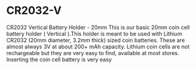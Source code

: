 # CR2032-V
CR2032 Vertical Battery Holder - 20mm
This is our basic 20mm coin cell battery holder ( Vertical ).This holder is meant to be used with Lithium CR2032 (20mm diameter, 3.2mm thick) sized coin batteries. These are almost always 3V at about 200+ mAh capacity. Lithium coin cells are not rechargeable but they are very easy to find, available at most stores. Inserting the coin cell battery is very easy
